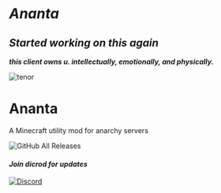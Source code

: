 
# *Ananta*
## *Started working on this again*
***this client owns u. intellectually, emotionally, and physically.***

![tenor](https://user-images.githubusercontent.com/69589624/126917966-99e39606-cf10-4154-8388-bfcb6f21963d.gif)

# Ananta
A Minecraft utility mod for anarchy servers

![GitHub All Releases](https://img.shields.io/github/downloads/RitomG69/Ananta/total)
#### ***Join dicrod for updates***
[![Discord](https://dcbadge.vercel.app/api/server/hUfFKFTkPJ)](https://discord.gg/hUfFKFTkPJ)

